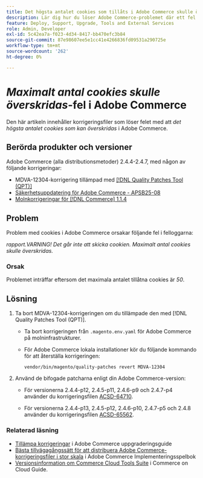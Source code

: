 ```yaml
---
title: Det högsta antalet cookies som tillåts i Adobe Commerce skulle överskridas
description: Lär dig hur du löser Adobe Commerce-problemet där ett fel inträffar som anger att det högsta antalet cookies skulle överskridas.
feature: Deploy, Support, Upgrade, Tools and External Services
role: Admin, Developer
exl-id: 5c42ea7a-f023-4d34-8417-bb470efc3b84
source-git-commit: 87e98607ee5e1cc41e4266836fd09531a290725e
workflow-type: tm+mt
source-wordcount: '262'
ht-degree: 0%

---
```


# *Maximalt antal cookies skulle överskridas*-fel i Adobe Commerce

Den här artikeln innehåller korrigeringsfiler som löser felet med att *det högsta antalet cookies som kan överskridas* i Adobe Commerce.

## Berörda produkter och versioner

Adobe Commerce (alla distributionsmetoder) 2.4.4-2.4.7, med någon av följande korrigeringar:

* MDVA-12304-korrigering tillämpad med [[!DNL Quality Patches Tool (QPT)]](https://experienceleague.adobe.com/sv/docs/commerce-operations/tools/quality-patches-tool/release-notes)
* [Säkerhetsuppdatering för Adobe Commerce - APSB25-08](https://experienceleague.adobe.com/sv/docs/experience-cloud-kcs/kbarticles/ka-27149)
* [Molnkorrigeringar för [!DNL Commerce] 1.1.4](https://experienceleague.adobe.com/sv/docs/commerce-on-cloud/user-guide/release-notes/cloud-patches)

## Problem

Problem med cookies i Adobe Commerce orsakar följande fel i felloggarna:

*rapport.VARNING! Det går inte att skicka cookien. Maximalt antal cookies skulle överskridas.*

### Orsak

Problemet inträffar eftersom det maximala antalet tillåtna cookies är *50*.

## Lösning

1. Ta bort MDVA-12304-korrigeringen om du tillämpade den med [!DNL Quality Patches Tool (QPT)].

   * Ta bort korrigeringen från `.magento.env.yaml` för Adobe Commerce på molninfrastrukturer.
   * För Adobe Commerce lokala installationer kör du följande kommando för att återställa korrigeringen:

     `vendor/bin/magento/quality-patches revert MDVA-12304`

1. Använd de bifogade patcharna enligt din Adobe Commerce-version:

   * För versionerna 2.4.4-p12, 2.4.5-p11, 2.4.6-p9 och 2.4.7-p4 använder du korrigeringsfilen [ACSD-64710](assets/acsd-64710_2.4.5-p11.patch.zip).

   * För versionerna 2.4.4-p13, 2.4.5-p12, 2.4.6-p10, 2.4.7-p5 och 2.4.8 använder du korrigeringsfilen [ACSD-65562](assets/acsd-65562_2.4.5-p12.patch.zip).

### Relaterad läsning

* [Tillämpa korrigeringar](https://experienceleague.adobe.com/sv/docs/commerce-operations/upgrade-guide/patches/apply) i Adobe Commerce uppgraderingsguide
* [Bästa tillvägagångssätt för att distribuera Adobe Commerce-korrigeringsfiler i stor skala](https://experienceleague.adobe.com/sv/docs/commerce-operations/implementation-playbook/best-practices/maintenance/patching-at-scale) i Adobe Commerce Implementeringsspelbok
* [Versionsinformation om Commerce Cloud Tools Suite](https://experienceleague.adobe.com/sv/docs/commerce-on-cloud/user-guide/release-notes/cloud-tools-suite) i Commerce on Cloud Guide.
